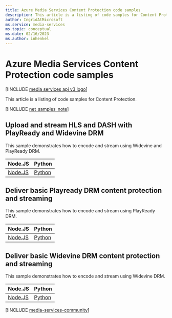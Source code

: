 ```yaml
---
title: Azure Media Services Content Protection code samples
description: This article is a listing of code samples for Content Protection.
author: IngridAtMicrosoft
ms.service: media-services
ms.topic: conceptual
ms.date: 02/16/2023
ms.author: inhenkel
---
```


# Azure Media Services Content Protection code samples

[!INCLUDE [media services api v3 logo](../includes/v3-hr.md)]

This article is a listing of code samples for Content Protection.

[!INCLUDE [net_samples_note](../includes/net_samples_note.md)]

## Upload and stream HLS and DASH with PlayReady and Widevine DRM

This sample demonstrates how to encode and stream using Widevine and PlayReady DRM.

| Node.JS | Python |
| ------- | ------ |
| [Node.JS](https://github.com/Azure-Samples/media-services-v3-node-tutorials/blob/main/Streaming/StreamFilesWithDRMSample/index.ts) | [Python](https://github.com/Azure-Samples/media-services-v3-python/blob/main/Streaming/StreamFilesWithDRM/stream-files-with-drm-sample.py) |

## Deliver basic Playready DRM content protection and streaming

This sample demonstrates how to encode and stream using PlayReady DRM.

| Node.JS | Python |
| ------- | ------ |
| [Node.JS](https://github.com/Azure-Samples/media-services-v3-node-tutorials/blob/main/ContentProtection/BasicPlayReady/index.ts) | [Python](https://github.com/Azure-Samples/media-services-v3-python/blob/main/ContentProtection/BasicPlayReady/basic-play-ready-helper.py) |

## Deliver basic Widevine DRM content protection and streaming

This sample demonstrates how to encode and stream using Widevine DRM.

| Node.JS | Python |
| ------- | ------ |
| [Node.JS](https://github.com/Azure-Samples/media-services-v3-node-tutorials/blob/main/ContentProtection/BasicWidevine/index.ts) | [Python](https://github.com/Azure-Samples/media-services-v3-python/blob/main/ContentProtection/BasicWidevine/basic-widevine-helper.py) |

[!INCLUDE [media-services-community](../includes/media-services-community.md)]
